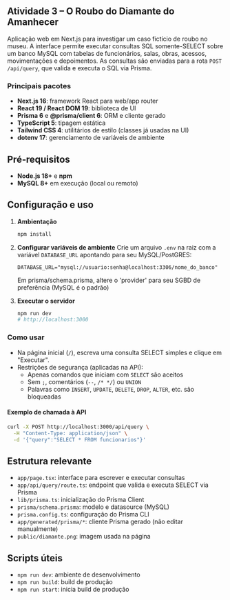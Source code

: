 ## Atividade 3 – O Roubo do Diamante do Amanhecer

Aplicação web em Next.js para investigar um caso fictício de roubo no museu. A interface permite executar consultas SQL somente-SELECT sobre um banco MySQL com tabelas de funcionários, salas, obras, acessos, movimentações e depoimentos. As consultas são enviadas para a rota `POST /api/query`, que valida e executa o SQL via Prisma.

### Principais pacotes
- **Next.js 16**: framework React para web/app router
- **React 19 / React DOM 19**: biblioteca de UI
- **Prisma 6** e **@prisma/client 6**: ORM e cliente gerado
- **TypeScript 5**: tipagem estática
- **Tailwind CSS 4**: utilitários de estilo (classes já usadas na UI)
- **dotenv 17**: gerenciamento de variáveis de ambiente

## Pré‑requisitos
- **Node.js 18+** e **npm**
- **MySQL 8+** em execução (local ou remoto)

## Configuração e uso
1. **Ambientação**
   ```bash
   npm install
   ```

2. **Configurar variáveis de ambiente**
   Crie um arquivo `.env` na raiz com a variável `DATABASE_URL` apontando para seu MySQL/PostGRES:
   ```dotenv
   DATABASE_URL="mysql://usuario:senha@localhost:3306/nome_do_banco"
   ```
   Em prisma/schema.prisma, altere o 'provider' para seu SGBD de preferência (MySQL é o padrão)

5. **Executar o servidor**
   ```bash
   npm run dev
   # http://localhost:3000
   ```

### Como usar
- Na página inicial (`/`), escreva uma consulta SELECT simples e clique em "Executar".
- Restrições de segurança (aplicadas na API):
  - Apenas comandos que iniciam com `SELECT` são aceitos
  - Sem `;`, comentários (`--`, `/* */`) ou `UNION`
  - Palavras como `INSERT`, `UPDATE`, `DELETE`, `DROP`, `ALTER`, etc. são bloqueadas

#### Exemplo de chamada à API
```bash
curl -X POST http://localhost:3000/api/query \
  -H "Content-Type: application/json" \
  -d '{"query":"SELECT * FROM funcionarios"}'
```

## Estrutura relevante
- `app/page.tsx`: interface para escrever e executar consultas
- `app/api/query/route.ts`: endpoint que valida e executa SELECT via Prisma
- `lib/prisma.ts`: inicialização do Prisma Client
- `prisma/schema.prisma`: modelo e datasource (MySQL)
- `prisma.config.ts`: configuração do Prisma CLI
- `app/generated/prisma/*`: cliente Prisma gerado (não editar manualmente)
- `public/diamante.png`: imagem usada na página

## Scripts úteis
- `npm run dev`: ambiente de desenvolvimento
- `npm run build`: build de produção
- `npm run start`: inicia build de produção

